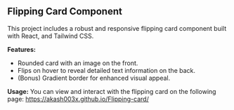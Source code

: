## Flipping Card Component

This project includes a robust and responsive flipping card component built with  React, and Tailwind CSS.

**Features:**
- Rounded card with an image on the front.
- Flips on hover to reveal detailed text information on the back.
- (Bonus) Gradient border for enhanced visual appeal.

**Usage:**
You can view and interact with the flipping card on the following page:
https://akash003x.github.io/Flipping-card/
